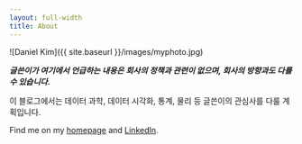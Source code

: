 ```yaml
---
layout: full-width
title: About
---
```


![Daniel Kim]({{ site.baseurl }}/images/myphoto.jpg)

***글쓴이가 여기에서 언급하는 내용은 회사의 정책과 관련이 없으며, 회사의 방향과도 다를 수 있습니다.***

이 블로그에서는 데이터 과학, 데이터 시각화, 통계, 물리 등 글쓴이의 관심사를 다룰 계획입니다.

Find me on my [homepage](http://danielykim.me) and [LinkedIn](https://www.linkedin.com/in/danielyounghokim).
